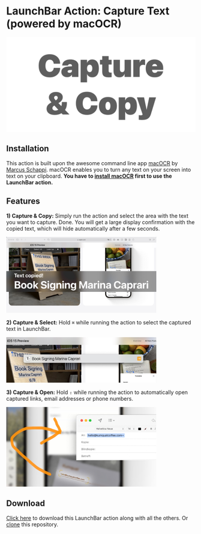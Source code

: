 # LaunchBar Action: Capture Text (powered by macOCR)

<img src="capturetext.gif" width="600"/> 



## Installation 
This action is built upon the awesome command line app [macOCR](https://github.com/schappim/macOCR#readme) by  [Marcus Schappi](https://twitter.com/schappi). macOCR enables you to turn any text on your screen into text on your clipboard. **You have to [install macOCR](https://github.com/schappim/macOCR#installation) first to use the LaunchBar action.** 

## Features
**1) Capture & Copy:** 
Simply run the action and select the area with the text you want to capture. Done. You will get a large display confirmation with the copied text, which will hide automatically after a few seconds. 

<img src="textcopied.jpg" width="400"/> 

**2) Capture & Select:**
Hold `⌘` while running the action to select the captured text in LaunchBar. 

<img src="selected.jpg" width="400"/> 

**3) Capture & Open:** 
Hold `⇧` while running the action to automatically open captured links, email addresses or phone numbers.

<img src="email.jpg" width="400"/> 


## Download

[Click here](https://github.com/Ptujec/LaunchBar/archive/refs/heads/master.zip) to download this LaunchBar action along with all the others. Or [clone](https://docs.github.com/en/repositories/creating-and-managing-repositories/cloning-a-repository) this repository.